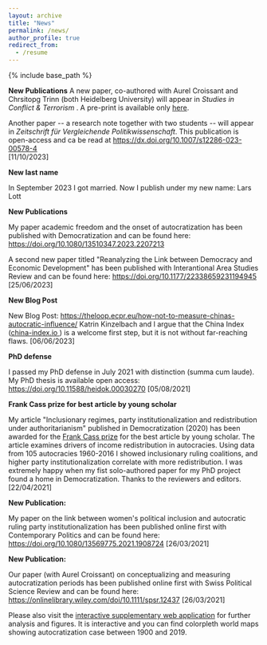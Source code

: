 ```yaml
---
layout: archive
title: "News"
permalink: /news/
author_profile: true
redirect_from:
  - /resume
---
```


{% include base_path %}


**New Publications**
A new paper, co-authored with Aurel Croissant and Chrsitopg Trinn (both Heidelberg University) will appear in <em> Studies in Conflict & Terrorism </em>. A pre-print is available only <a href="https://github.com/LarsLott/LarsLott.github.io/blob/1cd99e4fc9b844878a712c33fa868798ee2e26a2/files/Lott_Croissant_Trinn_2023_Ambivalent%20Effect%20of%20Autocratization.pdf" target="_blank" rel="noopener noreferrer">here</a>. 

Another paper -- a research note together with two students -- will appear in <em>Zeitschrift für Vergleichende Politikwissenschaft</em>. This publication is open-access and ca be read at <a href="https://dx.doi.org/10.1007/s12286-023-00578-4" target="_blank" rel="noopener noreferrer">https://dx.doi.org/10.1007/s12286-023-00578-4</a>  
[11/10/2023]

**New last name**

In September 2023 I got married. Now I publish under my new name: Lars Lott

**New Publications**

My paper academic freedom and the onset of autocratization has been published with Democratization and can be found here:  <a href="https://doi.org/10.1080/13510347.2023.2207213" target="_blank" rel="noopener noreferrer">https://doi.org/10.1080/13510347.2023.2207213</a> 

A second new paper titled "Reanalyzing the Link between Democracy and Economic Development" has been published with Interantional Area Studies Review and can be found here:  <a href="https://doi.org/10.1177/22338659231194945" target="_blank" rel="noopener noreferrer">https://doi.org/10.1177/22338659231194945</a> 
[25/06/2023]

**New Blog Post**

New Blog Post: <a href=" https://theloop.ecpr.eu/how-not-to-measure-chinas-autocratic-influence/ " target="_blank" rel="noopener noreferrer"> https://theloop.ecpr.eu/how-not-to-measure-chinas-autocratic-influence/ </a>
Katrin Kinzelbach and I argue that the China Index ([china-index.io ](https://china-index.io/)) is a welcome first step, but it is not without far-reaching flaws. [06/06/2023]

**PhD defense**

I passed my PhD defense in July 2021 with distinction (summa cum laude). My PhD thesis is available open access: <a href="https://doi.org/10.11588/heidok.00030270" target="_blank" rel="noopener noreferrer">https://doi.org/10.11588/heidok.00030270</a> [05/08/2021]

**Frank Cass prize for best article by young scholar**

My article "Inclusionary regimes, party institutionalization and redistribution under authoritarianism" published in Democratization (2020) has been awarded for the <a href="https://think.taylorandfrancis.com/journal-prize-democratization-frank-cass-prize/?utm_source=TFO&utm_medium=cms&utm_campaign=JOB08218" target="_blank" rel="noopener noreferrer">Frank Cass prize</a> for the best article by young scholar. The article examines drivers of income redistribution in autocracies. Using data from 105 autocracies 1960-2016 I showed inclusionary ruling coalitions, and higher party institutionalization correlate with more redistribution. I was extremely happy when my fist solo-authored paper for my PhD project found a home in Democratization. Thanks to the reviewers and editors. [22/04/2021]

**New Publication:**


My paper on the link between women's political inclusion and autocratic ruling party institutionalization has been published online first with Contemporary Politics and can be found here:  <a href="https://doi.org/10.1080/13569775.2021.1908724" target="_blank" rel="noopener noreferrer">https://doi.org/10.1080/13569775.2021.1908724</a> 
[26/03/2021]

**New Publication:**

Our paper (with Aurel Croissant) on conceptualizing and measuring autocratization periods has been published online first with Swiss Political Science Review and can be found here:  <a href="https://onlinelibrary.wiley.com/doi/10.1111/spsr.12437" target="_blank" rel="noopener noreferrer">https://onlinelibrary.wiley.com/doi/10.1111/spsr.12437</a> [26/03/2021] 

Please also visit the <a href="https://larspelke.shinyapps.io/AutocratiaztionMeasures/" target="_blank" rel="noopener noreferrer">interactive supplementary web application</a> for further analysis and figures. It is interactive and you can find colorpleth world maps showing autocratization case between 1900 and 2019.  




